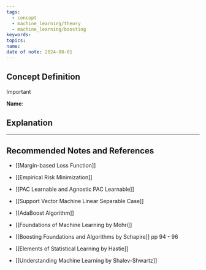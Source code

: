 ```yaml
---
tags:
  - concept
  - machine_learning/theory
  - machine_learning/boosting
keywords: 
topics: 
name: 
date of note: 2024-08-01
---
```


## Concept Definition

>[!important]
>**Name**: 



## Explanation





-----------
##  Recommended Notes and References


- [[Margin-based Loss Function]]
- [[Empirical Risk Minimization]]
- [[PAC Learnable and Agnostic PAC Learnable]]

- [[Support Vector Machine Linear Separable Case]]
- [[AdaBoost Algorithm]]


- [[Foundations of Machine Learning by Mohri]]
- [[Boosting Foundations and Algorithms by Schapire]] pp 94 - 96
- [[Elements of Statistical Learning by Hastie]]
- [[Understanding Machine Learning by Shalev-Shwartz]] 